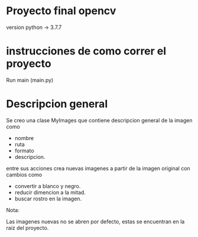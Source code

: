 # Proyecto final opencv

version python -> 3.7.7

# instrucciones de como correr el proyecto

Run main (main.py)

# Descripcion general

Se creo una clase MyImages que contiene descripcion general de la imagen como 
- nombre
- ruta
- formato
- descripcion.

entre sus acciones
crea nuevas imagenes a partir de la imagen original con cambios como
- convertir a blanco y negro.
- reducir dimencion a la mitad.
- buscar rostro en la imagen.

Nota:

Las imagenes nuevas no se abren por defecto, estas se encuentran en la raiz del proyecto.